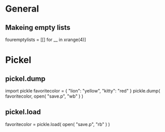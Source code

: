 General
=======
Makeing empty lists
-------------------
fouremptylists = [[] for __ in xrange(4)]


Pickel
======
pickel.dump
-----------
import pickle
favoritecolor = { "lion": "yellow", "kitty": "red" }
pickle.dump( favoritecolor, open( "save.p", "wb" ) )

pickel.load
------------
favoritecolor = pickle.load( open( "save.p", "rb" ) )

